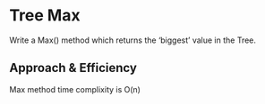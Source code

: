 # Tree Max
Write a Max() method which returns the ‘biggest’ value in the Tree.

## Approach & Efficiency
Max method time complixity is O(n)
